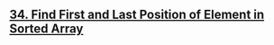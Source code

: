 ## [34. Find First and Last Position of Element in Sorted Array](https://leetcode.com/problems/find-first-and-last-position-of-element-in-sorted-array)
